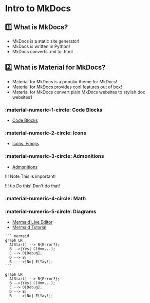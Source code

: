 # Intro to MkDocs

## 1️⃣ What is MkDocs?

* MkDocs is a static site generator!
* MkDocs is written in Python!
* MkDocs converts .md to .html

## 2️⃣ What is Material for MkDocs?

* Material for MkDocs is a popular theme for MkDocs!
* Material for MkDocs provides cool features out of box!
* Material for MkDocs convert plain MkDocs websites to stylish doc websites1

### :material-numeric-1-circle: Code Blocks

* [Code Blocks](https://squidfunk.github.io/mkdocs-material/reference/code-blocks/)

### :material-numeric-2-circle: Icons

* [Icons, Emojis](https://squidfunk.github.io/mkdocs-material/reference/icons-emojis/)

### :material-numeric-3-circle: Admonitions

* [Admonitions](https://squidfunk.github.io/mkdocs-material/reference/admonitions/)

!!! Note
    This is important!

!!! tip
    Do this! Don't do that!

### :material-numeric-4-circle: Math



### :material-numeric-5-circle: Diagrams

* [Mermaid Live Editor](https://mermaid.live/edit)
* [Mermaid Tutorial](https://mermaid.js.org/intro/)


````
``` mermaid
graph LR
  A[Start] --> B{Error?};
  B -->|Yes| C[Hmm...];
  C --> D[Debug];
  D --> B;
  B ---->|No| E[Yay!];
```
````

``` mermaid
graph LR
  A[Start] --> B{Error?};
  B -->|Yes| C[Hmm...];
  C --> D[Debug];
  D --> B;
  B ---->|No| E[Yay!];
```

